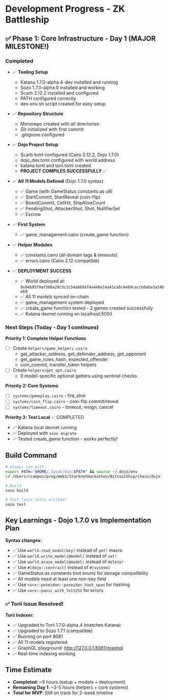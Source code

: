 # Development Progress - ZK Battleship

## ✅ Phase 1: Core Infrastructure - Day 1 (MAJOR MILESTONE!)

### Completed

- ✅ **Tooling Setup**
  - Katana 1.7.0-alpha.4-dev installed and running
  - Sozo 1.7.0-alpha.0 installed and working
  - Scarb 2.12.2 installed and configured
  - PATH configured correctly
  - dev-env.sh script created for easy setup

- ✅ **Repository Structure**
  - Monorepo created with all directories
  - Git initialized with first commit
  - .gitignore configured

- ✅ **Dojo Project Setup**
  - Scarb.toml configured (Cairo 2.12.2, Dojo 1.7.0)
  - dojo_dev.toml configured with world address
  - katana.toml and torii.toml created
  - **PROJECT COMPILES SUCCESSFULLY** ✅

- ✅ **All 11 Models Defined** (Dojo 1.7.0 syntax)
  - ✅ Game (with GameStatus constants as u8)
  - ✅ StartCommit, StartReveal (coin-flip)
  - ✅ BoardCommit, CellHit, ShipAliveCount
  - ✅ PendingShot, AttackerShot, Shot, NullifierSet
  - ✅ Escrow

- ✅ **First System**
  - ✅ game_management.cairo (create_game function)

- ✅ **Helper Modules**
  - ✅ constants.cairo (all domain tags & timeouts)
  - ✅ errors.cairo (Cairo 2.12 compatible)

- ✅ **DEPLOYMENT SUCCESS**
  - ✅ World deployed at: `0x04b9579af308a28c5c1c54a869af4a448e14a41ca6c4e69caccb0aba3a24be69`
  - ✅ All 11 models synced on-chain
  - ✅ game_management system deployed
  - ✅ create_game function tested - 2 games created successfully
  - ✅ Katana devnet running on localhost:5050

### Next Steps (Today - Day 1 continues)

**Priority 1: Complete Helper Functions**

- [ ] Create `helpers/game_helpers.cairo`
  - get_attacker_address, get_defender_address, get_opponent
  - get_game_rules_hash, expected_offender
  - coin_commit, transfer_token helpers
- [ ] Create `helpers/get_opt.cairo`
  - 9 model-specific optional getters using sentinel checks

**Priority 2: Core Systems**

- [ ] `systems/gameplay.cairo` - fire_shot
- [ ] `systems/coin_flip.cairo` - coin-flip commit/reveal
- [ ] `systems/timeout.cairo` - timeout, resign, cancel

**Priority 3: Test Local** ✅ COMPLETED

- ✅ Katana local devnet running
- ✅ Deployed with `sozo migrate`
- ✅ Tested create_game function - works perfectly!

## Build Command

```bash
# Always run with:
export PATH="$HOME/.local/bin:$PATH" && source ~/.dojo/env
cd /Users/rcampos/prog/Web3/StarknetHackathon/BitcoinShip/chain/dojo

# Build
sozo build

# Test (once tests written)
sozo test
```

## Key Learnings - Dojo 1.7.0 vs Implementation Plan

**Syntax changes:**

- ✅ Use `world.read_model(key)` instead of `get!` macro
- ✅ Use `world.write_model(@model)` instead of `set!`
- ✅ Use `world.erase_model(@model)` instead of `delete!`
- ✅ Use `#[dojo::contract]` instead of `#[system]`
- ✅ GameStatus as constants (not enum) for storage compatibility
- ✅ All models need at least one non-key field
- ✅ Use `core::poseidon::poseidon_hash_span` for hashing
- ✅ Use `core::panic_with_felt252` for errors

### ✅ Torii Issue Resolved!

**Torii Indexer:**
- ✅ Upgraded to Torii 1.7.0-alpha.4 (matches Katana)
- ✅ Upgraded to Sozo 1.7.1 (compatible)
- ✅ Running on port 8081
- ✅ All 11 models registered
- ✅ GraphQL playground: http://127.0.0.1:8081/graphql
- ✅ Real-time indexing working

## Time Estimate

- **Completed**: ~5 hours (setup + models + deployment)
- **Remaining Day 1**: ~3-5 hours (helpers + core systems)
- **Total for MVP**: Still on track for 2-week timeline
